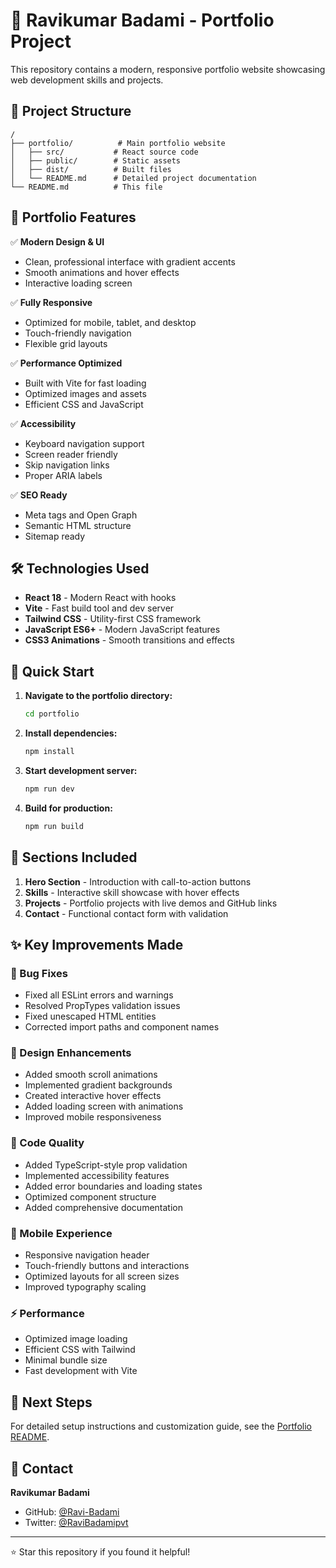# 🚀 Ravikumar Badami - Portfolio Project

This repository contains a modern, responsive portfolio website showcasing web development skills and projects.

## 📁 Project Structure

```
/
├── portfolio/          # Main portfolio website
│   ├── src/           # React source code
│   ├── public/        # Static assets
│   ├── dist/          # Built files
│   └── README.md      # Detailed project documentation
└── README.md          # This file
```

## 🌟 Portfolio Features

✅ **Modern Design & UI**
- Clean, professional interface with gradient accents
- Smooth animations and hover effects
- Interactive loading screen

✅ **Fully Responsive**
- Optimized for mobile, tablet, and desktop
- Touch-friendly navigation
- Flexible grid layouts

✅ **Performance Optimized**
- Built with Vite for fast loading
- Optimized images and assets
- Efficient CSS and JavaScript

✅ **Accessibility**
- Keyboard navigation support
- Screen reader friendly
- Skip navigation links
- Proper ARIA labels

✅ **SEO Ready**
- Meta tags and Open Graph
- Semantic HTML structure
- Sitemap ready

## 🛠️ Technologies Used

- **React 18** - Modern React with hooks
- **Vite** - Fast build tool and dev server
- **Tailwind CSS** - Utility-first CSS framework
- **JavaScript ES6+** - Modern JavaScript features
- **CSS3 Animations** - Smooth transitions and effects

## 🚀 Quick Start

1. **Navigate to the portfolio directory:**
   ```bash
   cd portfolio
   ```

2. **Install dependencies:**
   ```bash
   npm install
   ```

3. **Start development server:**
   ```bash
   npm run dev
   ```

4. **Build for production:**
   ```bash
   npm run build
   ```

## 📱 Sections Included

1. **Hero Section** - Introduction with call-to-action buttons
2. **Skills** - Interactive skill showcase with hover effects
3. **Projects** - Portfolio projects with live demos and GitHub links
4. **Contact** - Functional contact form with validation

## ✨ Key Improvements Made

### 🐛 Bug Fixes
- Fixed all ESLint errors and warnings
- Resolved PropTypes validation issues
- Fixed unescaped HTML entities
- Corrected import paths and component names

### 🎨 Design Enhancements
- Added smooth scroll animations
- Implemented gradient backgrounds
- Created interactive hover effects
- Added loading screen with animations
- Improved mobile responsiveness

### 🔧 Code Quality
- Added TypeScript-style prop validation
- Implemented accessibility features
- Added error boundaries and loading states
- Optimized component structure
- Added comprehensive documentation

### 📱 Mobile Experience
- Responsive navigation header
- Touch-friendly buttons and interactions
- Optimized layouts for all screen sizes
- Improved typography scaling

### ⚡ Performance
- Optimized image loading
- Efficient CSS with Tailwind
- Minimal bundle size
- Fast development with Vite

## 🎯 Next Steps

For detailed setup instructions and customization guide, see the [Portfolio README](./portfolio/README.md).

## 📧 Contact

**Ravikumar Badami**
- GitHub: [@Ravi-Badami](https://github.com/Ravi-Badami)
- Twitter: [@RaviBadamipvt](https://twitter.com/RaviBadamipvt)

---

⭐ Star this repository if you found it helpful!